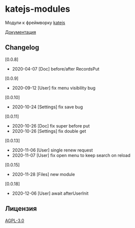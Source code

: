 # katejs-modules
Модули к фреймворку [katejs](https://github.com/romannep/katejs)

[Документация](https://docs.katejs.ru/modules/index.html)

## Changelog
[0.0.8]
- 2020-04-07 [Doc] before/after RecordsPut

[0.0.9]
- 2020-09-12 [User] fix menu visibility bug

[0.0.10]
- 2020-10-24 [Settings] fix save bug

[0.0.11]
- 2020-10-26 [Doc] fix super before put
- 2020-10-26 [Settings] fix double get

[0.0.13]
- 2020-11-06 [User] single renew request
- 2020-11-07 [User] fix open menu to keep search on reload

[0.0.15]
- 2020-11-28 [Files] new module

[0.0.18]
- 2020-12-06 [User] await afterUserInit 

## Лицензия
[AGPL-3.0](https://github.com/romannep/katejs-modules/blob/master/LICENSE)

